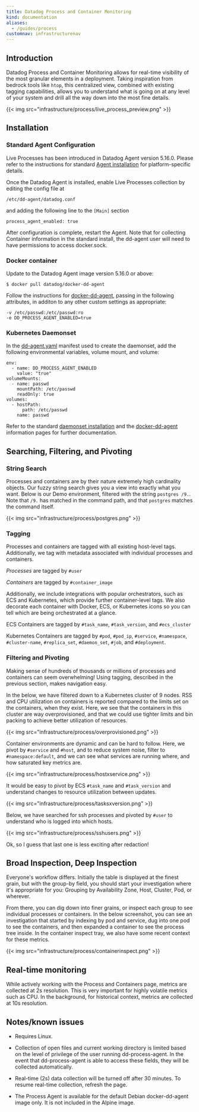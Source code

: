 ```yaml
---
title: Datadog Process and Container Monitoring
kind: documentation
aliases:
  - /guides/process
customnav: infrastructurenav
---
```


## Introduction

Datadog Process and Container Monitoring allows for real-time visibility of the most granular elements in a deployment.  Taking inspiration from bedrock tools like `htop`, this centralized view, combined with existing tagging capabilities, allows you to understand what is going on at any level of your system and drill all the way down into the most fine details.

{{< img src="infrastructure/process/live_process_preview.png" >}}

## Installation

### Standard Agent Configuration

Live Processes has been introduced in Datadog Agent version 5.16.0.  Please refer to the instructions for standard [Agent installation](https://app.datadoghq.com/account/settings#agent) for platform-specific details.

Once the Datadog Agent is installed, enable Live Processes collection by editing the config file at 

    /etc/dd-agent/datadog.conf
    
and adding the following line to the `[Main]` section

    process_agent_enabled: true
    
After configuration is complete, restart the Agent.  Note that for collecting Container information in the standard install, the dd-agent user will need to have permissions to access docker.sock.

### Docker container

Update to the Datadog Agent image version 5.16.0 or above:

    $ docker pull datadog/docker-dd-agent

Follow the instructions for [docker-dd-agent](https://github.com/DataDog/docker-dd-agent), passing in the following attributes, in additon to any other custom settings as appropriate:

    -v /etc/passwd:/etc/passwd:ro
    -e DD_PROCESS_AGENT_ENABLED=true

### Kubernetes Daemonset

In the [dd-agent.yaml](https://app.datadoghq.com/account/settings#agent/kubernetes) manifest used to create the daemonset, add the following environmental variables, volume mount, and volume:

    env:
      - name: DD_PROCESS_AGENT_ENABLED
        value: "true"
    volumeMounts:
      - name: passwd
        mountPath: /etc/passwd
        readOnly: true
    volumes:
      - hostPath:
          path: /etc/passwd
        name: passwd    
    
Refer to the standard [daemonset installation](http://docs.datadoghq.com/integrations/kubernetes/#installation-via-daemonsets-kubernetes-110) and the [docker-dd-agent](https://github.com/DataDog/docker-dd-agent) information pages for further documentation.

## Searching, Filtering, and Pivoting

### String Search

Processes and containers are by their nature extremely high cardinality objects.  Our fuzzy string search gives you a view into exactly what you want.  Below is our Demo environment, filtered with the string `postgres /9.`.  Note that `/9.` has matched in the command path, and that `postgres` matches the command itself.

{{< img src="infrastructure/process/postgres.png" >}}

### Tagging

Processes and containers are tagged with all existing host-level tags.  Additionally, we tag with metadata associated with individual processes and containers. 

*Processes* are tagged by `#user`

*Containers* are tagged by `#container_image`

Additionally, we include integrations with popular orchestrators, such as ECS and Kubernetes, which provide further container-level tags.  We also decorate each container with Docker, ECS, or Kubernetes icons so you can tell which are being orchestrated at a glance.

ECS Containers are tagged by `#task_name`, `#task_version`, and `#ecs_cluster`

Kubernetes Containers are tagged by `#pod`, `#pod_ip`, `#service`, `#namespace`, `#cluster-name`, `#replica_set`, `#daemon_set`, `#job`, and `#deployment`.

### Filtering and Pivoting

Making sense of hundreds of thousands or millions of processes and containers can seem overwhelming!  Using tagging, described in the previous section, makes navigation easy.

In the below, we have filtered down to a Kubernetes cluster of 9 nodes.  RSS and CPU utilization on containers is reported compared to the limits set on the containers, when they exist.  Here, we see that the containers in this cluster are way overprovisioned, and that we could use tighter limits and bin packing to achieve better utilization of resources.

{{< img src="infrastructure/process/overprovisioned.png" >}}

Container environments are dynamic and can be hard to follow.  Here, we pivot by `#service` and `#host`, and to reduce system noise, filter to `#namespace:default`, and we can see what services are running where, and how saturated key metrics are.  

{{< img src="infrastructure/process/hostxservice.png" >}}

It would be easy to pivot by ECS `#task_name` and `#task_version` and understand changes to resource utilization between updates.

{{< img src="infrastructure/process/tasksxversion.png" >}}

Below, we have searched for ssh processes and pivoted by `#user` to understand who is logged into which hosts.

{{< img src="infrastructure/process/sshusers.png" >}}

Ok, so I guess that last one is less exciting after redaction!

## Broad Inspection, Deep Inspection

Everyone's workflow differs.  Initially the table is displayed at the finest grain, but with the group-by field, you should start your investigation where it's appropriate for you: Grouping by Availability Zone, Host, Cluster, Pod, or wherever.

From there, you can dig down into finer grains, or inspect each group to see individual processes or containers.  In the below screenshot, you can see an investigation that started by indexing by pod and service, dug into one pod to see the containers, and then expanded a container to see the process tree inside.  In the container inspect tray, we also have some recent context for these metrics.

{{< img src="infrastructure/process/containerinspect.png" >}}

## Real-time monitoring

While actively working with the Process and Containers page, metrics are collected at 2s resolution.  This is very important for highly volatile metrics such as CPU.  In the background, for historical context, metrics are collected at 10s resolution.  

## Notes/known issues

- Requires Linux.

- Collection of open files and current working directory is limited based on the level of privilege of the user running dd-process-agent. In the event that dd-process-agent is able to access these fields, they will be collected automatically.

- Real-time (2s) data collection will be turned off after 30 minutes. To resume real-time collection, refresh the page.

- The Process Agent is available for the default Debian docker-dd-agent image only.  It is not included in the Alpine image.
